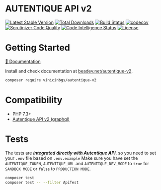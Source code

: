 # AUTENTIQUE API v2

[![Latest Stable Version](https://img.shields.io/packagist/v/vinicinbgs/autentique-v2)](https://packagist.org/packages/vinicinbgs/autentique-v2)
[![Total Downloads](https://poser.pugx.org/vinicinbgs/autentique-v2/downloads)](https://packagist.org/packages/vinicinbgs/autentique-v2)
[![Build Status](https://travis-ci.org/vinicinbgs/autentique-v2.svg?branch=master)](https://travis-ci.org/vinicinbgs/autentique-v2)
[![codecov](https://codecov.io/gh/vinicinbgs/autentique-v2/branch/master/graph/badge.svg)](https://codecov.io/gh/vinicinbgs/autentique-v2)
[![Scrutinizer Code Quality](https://scrutinizer-ci.com/g/vinicinbgs/autentique-v2/badges/quality-score.png?b=master)](https://scrutinizer-ci.com/g/vinicinbgs/autentique-v2/?branch=master)
[![Code Intelligence Status](https://scrutinizer-ci.com/g/vinicinbgs/autentique-v2/badges/code-intelligence.svg?b=master)](https://scrutinizer-ci.com/code-intelligence)
[![License](https://poser.pugx.org/vinicinbgs/autentique-v2/license)](https://packagist.org/packages/vinicinbgs/autentique-v2)

# Getting Started

[:orange_book: Documentation](https://beadev.net/autentique-v2)

Install and check documentation at [beadev.net/autentique-v2](https://beadev.net/autentique-v2).

```bash
composer require vinicinbgs/autentique-v2
```

# Compatibility
- PHP 7.3+
- [Autentique API v2 (graphql)](https://docs.autentique.com.br/api/)

# Tests
The tests are _**integrated directly with Autentique API**_, so you need to set your `.env` file based on `.env.example` Make sure you have set the `AUTENTIQUE_TOKEN`, `AUTENTIQUE_URL` and `AUTENTIQUE_DEV_MODE` to `true` for `SANDBOX MODE` or `false` to `PRODUCTION MODE`.

```bash
composer test
composer test -- --filter ApiTest
```

